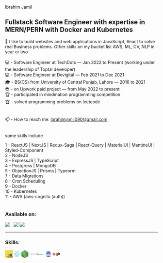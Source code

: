 Ibrahim Jamil

## Fullstack Software Engineer with expertise in MERN/PERN with Docker and Kubernetes

🌱 I like to build websites and web applications in JavaScript, React to solve real Business problems. Other skills on my bucket list AWS, ML, CV, NLP in year or two
<br />
<br />
💻 - Software Engineer at TechDots — Jan 2022 to Present (working under the leadership of Toptal developer)<br />
💻 - Software Engineer at Devigital — Feb 2021 to Dec 2021 <br />
🎓 - BS(CS) from University of Central Punjab, Lahore — 2016 to 2021 <br />
😎 - on Upwork paid project — from May 2022 to present <br />
🏆 - participated in mindmation programming competition <br />
🏆 - solved programming problems on leetcode <br />
<br />
<br />
📫 - How to reach me: ibrahimjamil090@gmail.com
<br />
<br />

some skills include
<br />

1 - ReactJS | NextJS | Redux-Saga | React-Query | MaterialUI | MantineUI | Styled-Component <br />
2 - NodeJS <br />
3 - ExpressJS | TypeScript <br />
4 - Postgress | MongoDB <br />
5 - ObjectionJS | Prisma | Typeorm <br />
7 - Data Migrations <br />
8 - Cron Scheduling <br />
9 - Docker <br />
10 - Kubernetes <br />
11 - AWS (aws-cognito (auth))
<br />
<br />
### Available on:

<a href="https://www.linkedin.com/in/ibrahim-jamil-6933b9198/"><img height="30" src="https://github.com/WaylonWalker/WaylonWalker/blob/main/icon/linkedin.png?raw=true"></a>&nbsp;&nbsp;
<a href="https://www.instagram.com/ibrahimjamil11/"><img height="30" src="https://github.com/WaylonWalker/WaylonWalker/blob/main/icon/instagram.png?raw=true"></a>
<a href="https://leetcode.com/ibrahimjamil123/"><img height="30" src="https://leetcode.com/_next/static/images/logo-ff2b712834cf26bf50a5de58ee27bcef.png"></a>
<br />

---

### Skills:

<img align="left" alt="JavaScript" width="26px" src="https://raw.githubusercontent.com/github/explore/80688e429a7d4ef2fca1e82350fe8e3517d3494d/topics/javascript/javascript.png" />

<img align="left" alt="React" width="26px" src="https://raw.githubusercontent.com/github/explore/80688e429a7d4ef2fca1e82350fe8e3517d3494d/topics/react/react.png" />

<img align="left" alt="Node.js" width="26px" src="https://raw.githubusercontent.com/github/explore/80688e429a7d4ef2fca1e82350fe8e3517d3494d/topics/nodejs/nodejs.png" />

<img align="left" alt="Node.js" width="26px" src="https://raw.githubusercontent.com/github/explore/80688e429a7d4ef2fca1e82350fe8e3517d3494d/topics/express/express.png" />

<img align="left" alt="Node.js" width="26px" src="https://raw.githubusercontent.com/github/explore/80688e429a7d4ef2fca1e82350fe8e3517d3494d/topics/mongodb/mongodb.png" />

<img align="left" alt="SQL" width="26px" src="https://raw.githubusercontent.com/github/explore/80688e429a7d4ef2fca1e82350fe8e3517d3494d/topics/sql/sql.png" />

<img align="left" alt="Git" width="26px" src="https://raw.githubusercontent.com/github/explore/80688e429a7d4ef2fca1e82350fe8e3517d3494d/topics/git/git.png" />
<br />
<br />
<br />

[twitter]: https://twitter.com/kritikasri27
[linkedin]: https://www.linkedin.com/in/kritika-srivastava
[dev]: https://dev.to/kritika27
[github]: https://github.com/kritika27
